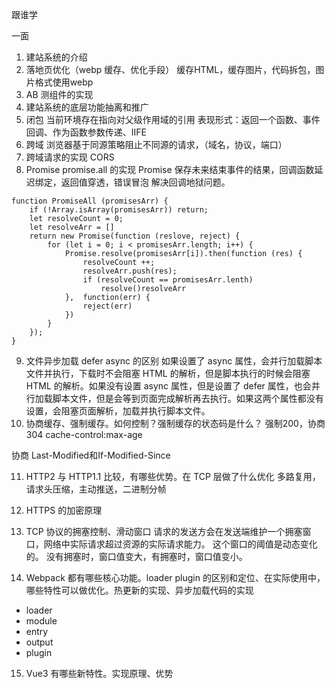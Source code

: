 跟谁学

一面
1. 建站系统的介绍
2. 落地页优化（webp 缓存、优化手段）
缓存HTML，缓存图片，代码拆包，图片格式使用webp
3. AB 测组件的实现
4. 建站系统的底层功能抽离和推广
5. 闭包
当前环境存在指向对父级作用域的引用
表现形式：返回一个函数、事件回调、作为函数参数传递、IIFE
6. 跨域
浏览器基于同源策略阻止不同源的请求，（域名，协议，端口）
7. 跨域请求的实现
CORS
8. Promise promise.all 的实现
Promise 保存未来结束事件的结果，回调函数延迟绑定，返回值穿透，错误冒泡 解决回调地狱问题。
```
function PromiseAll (promisesArr) {
    if (!Array.isArray(promisesArr)) return;
    let resolveCount = 0;
    let resolveArr = []
    return new Promise(function (reslove, reject) {
        for (let i = 0; i < promisesArr.length; i++) {
            Promise.resolve(promisesArr[i]).then(function (res) {
                resolveCount ++;
                resolveArr.push(res);
                if (resolveCount == promisesArr.lenth) 
                    resolve()resolveArr
            },  function(err) {
                reject(err)
            })
        }
    });
}
```

9. 文件异步加载 defer async 的区别
如果设置了 async 属性，会并行加载脚本文件并执行，下载时不会阻塞 HTML 的解析，但是脚本执行的时候会阻塞 HTML 的解析。如果没有设置 async 属性，但是设置了 defer 属性，也会并行加载脚本文件，但是会等到页面完成解析再去执行。如果这两个属性都没有设置，会阻塞页面解析，加载并执行脚本文件。
10. 协商缓存、强制缓存。如何控制？强制缓存的状态码是什么？
强制200，协商304
cache-control:max-age

协商
Last-Modified和If-Modified-Since

11. HTTP2 与 HTTP1.1 比较，有哪些优势。在 TCP 层做了什么优化
多路复用，请求头压缩，主动推送，二进制分帧

12. HTTPS 的加密原理

13. TCP 协议的拥塞控制、滑动窗口
请求的发送方会在发送端维护一个拥塞窗口，网络中实际请求超过资源的实际请求能力。
这个窗口的阈值是动态变化的。
没有拥塞时，窗口值变大，有拥塞时，窗口值变小。

14. Webpack 都有哪些核心功能。loader plugin 的区别和定位、在实际使用中，哪些特性可以做优化。热更新的实现、异步加载代码的实现
+ loader
+ module 
+ entry
+ output
+ plugin

15. Vue3 有哪些新特性。实现原理、优势
